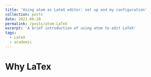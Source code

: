 ```yaml
---
title: 'Using atom as LateX editor: set up and my configuration'
collection: posts
date: 2021-06-28
permalink: /posts/atom-LaTeX
excerpt: 'A brief introduction of using atom to edit LaTeX'
tags:
  - LateX
  - academic
---
```


Why LaTex 
======

[//]: # (First, I want to give some motivations of using Latex instead of other text editing software such as words, google doc... etc.)

[//]: # (Before entering college, I am always a big fan of using the "traditional way" to write any documents including those involve)

[//]: # (with many scientific notations. The first time I really feel the traditional way is painful and daunting was during the senior of my high school)

[//]: # (when I was the TA for AP Calc class. I was trying to write a useful review packet for the Calc BC kids and working those equations and on google doc is time-consuming and frustrating. )

[//]: # (The size of the equation, their positions, and the way they present seem to be )

[//]: # (extremely inconsistent and ... simply ugly. I began to wonder how did those researchers produce such beautiful papers that is clean easy to read &#40;well I )

[//]: # (mean the layout not the content itself&#41;. One can argue that part of what makes mathematics or science in general so appealing is the aesthetic pleasing )

[//]: # (looking of those equations and symbols, which is far from what you will be able to get from normal document editors. That was when I )

[//]: # (discovered LaTex and fell in love with it. I am not going to sugar-coat the disadvantage of LaTex. While it does not require much learning curve,)

[//]: # (it is indeed difficult to become fluent with, at least from my personal experience. It does not take too long to figure out how the programming )

[//]: # (language works, how to product the symbols you want, ...etc. But it takes enormous amount of time to be able to type up what you want in a reasonable )

[//]: # (or ideal time frame. )